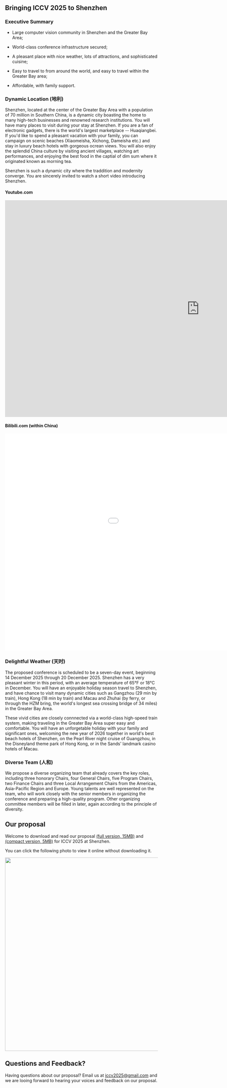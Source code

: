 ## Bringing ICCV 2025 to Shenzhen

### Executive Summary

* Large computer vision community in Shenzhen and the Greater Bay
Area;

* World-class conference infrastructure secured;

* A pleasant place with nice weather, lots of attractions, and
sophisticated cuisine;

* Easy to travel to from around the world, and easy to travel within the Greater Bay area;

* Affordable, with family support.


### Dynamic Location (地利)

Shenzhen, located at the center of the Greater Bay Area with a population of 70 million in Southern China, is a dynamic city boasting the home to many high-tech businesses and renowned research institutions.  You will have many places to visit during your stay at Shenzhen. If you are a fan of electronic gadgets, there is the world's largest marketplace -- Huaqiangbei. If you'd like to spend a pleasant vacation with your family, you can campaign on scenic beaches (Xiaomeisha, Xichong, Dameisha etc.) and stay in luxury beach hotels with gorgeous ocrean views.  You will also enjoy the splendid China culture by visiting ancient villages, watching art performances, and enjoying the best food in the captial of dim sum  where it originated known as morning tea. 

Shenzhen is such a dynamic city where the traddition and modernity converge.  You are sincerely invited to watch a short video introducing Shenzhen.

#### Youtube.com 

<link rel="stylesheet" type="text/css" href="video-responsive.css" />

<div class="video-responsive">
<iframe width="1280" height="715" src="https://www.youtube.com/embed/kahd3KmNsOE" frameborder="0" allow="accelerometer; autoplay; encrypted-media; gyroscope; picture-in-picture" allowfullscreen></iframe>
</div>

#### Bilibili.com (within China)

<div class="video-responsive">
<iframe width="1280" height="715" src="//player.bilibili.com/player.html?aid=19348684&bvid=BV1sW411n7EJ&cid=31553075&page=1" scrolling="no" border="0" frameborder="no" framespacing="0" allowfullscreen="true"> </iframe>
</div>

### Delightful Weather (天时)

The proposed conference is scheduled to be a seven-day event, beginning 14 December 2025 through 20 December 2025. Shenzhen has a very pleasant winter in this period, with an average temperature of 65°F or 18°C in December.  You will have an enjoyable holiday season travel to Shenzhen, and have chance to visit many dynamic cities such as Gangzhou (29 min by train), Hong Kong (18 min by train) and Macau and Zhuhai (by ferry, or through the HZM bring, the world's longest sea crossing bridge of 34 miles) in the Greater Bay Area. 

These vivid cities are closely connnected via a world-class high-speed train system, making traveling in the Greater Bay Area super easy and comfortable. You will have an unforgetable holiday with your family and significant ones, welcoming the new year of 2026 together in world's best beach hotels of Shenzhen, on the Pearl River night cruise of Guangzhou, in the Disneyland theme park of Hong Kong, or in the Sands' landmark casino hotels of Macau.

### Diverse Team (人和)

We propose a diverse organizing team that already covers the key roles, including three honorary Chairs, four General Chairs, five Program Chairs, two Finance Chairs and three Local Arrangement Chairs from the Americas, Asia-Pacific Region and Europe. Young talents are well represented on the team, who will work closely with the senior members in organizing the conference and preparing a high-quality program. Other organizing committee members will be filled in later, again according to the principle of diversity.


## Our proposal

Welcome to download and read our proposal [(full version, 15MB)](http://iccv2025shenzhen.github.io/ICCV2025shenzhen.pdf) and [(compact version, 5MB)](http://iccv2025shenzhen.github.io/ICCV2025shenzhen.pdf) for ICCV 2025 at Shenzhen.

You can click the following photo to view it online without downloading it.

[<img src="https://iccv2025shenzhen.github.io/index.png" width="638">](https://github.com/iccv2025shenzhen/iccv2025shenzhen.github.io/blob/master/ICCV2025shenzhen.pdf)

## Questions and Feedback?

Having questions about our proposal? Email us at iccv2025@gmail.com and we are looing forward to hearing your voices and feedback on our proposal.

